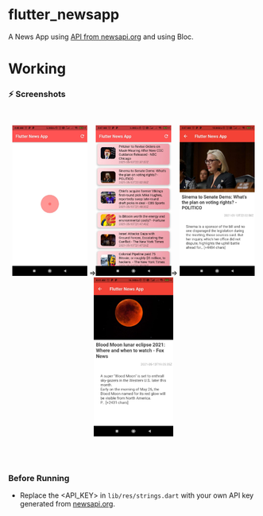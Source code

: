 # flutter_newsapp

A News App using [API from newsapi.org](newsapi.org) and using Bloc.

# Working 

### ⚡ Screenshots

<br>
<p align="center">
    <img src="Screenshots/spinkit.jpeg" width="30%"></img> =><img src="Screenshots/feed.jpeg" width="30%"></img>=> <img src="Screenshots/article1.jpeg" width="30%"></img> 
    <img src="Screenshots/article2.jpeg" width="160"></img> 

    
</p>
<br>
<br>

### Before Running
- Replace the <API_KEY> in ```lib/res/strings.dart``` with your own API key generated from [newsapi.org](newsapi.org).

<br>
<br>
<br>
<br>
<br>


